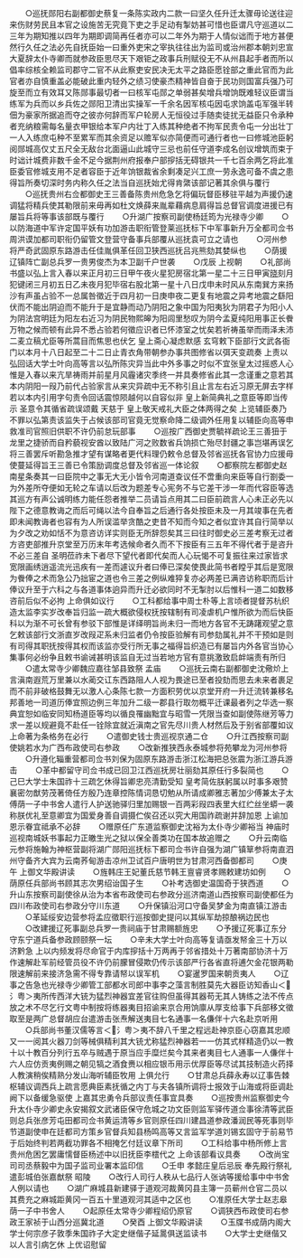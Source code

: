 <!-- { "loadSidebar": true } -->
　　○巡抚郧阳右副都御史蔡复一条陈实政内二款一曰坚久任升迁太骤毋论送往迎来伤财劳民且本官之设施苦无究竟下吏之手足动有掣妨甚可惜也臣谓凡守巡道以二三年为期知推以四年为期即调简再任者亦可以二年外为期于人情似诎而于地方甚便然行久任之法必先自抚臣始一曰重外吏宋之宰执往往出为监司或治州郡本朝刘忠宣大夏辞太仆寺卿而就参政臣思尽天下艰钜之政事兵刑赋役无不从州县起手者而所以倡率综核全赖监司郡守二官不从此察吏安民决无太平之路臣愿铨部之重此官而为此官者亦自慎重盖必能破此重内轻外之绩习使豪杰精神皆自奋于民功则国富兵强乃可旋至而立有效耳又陈郧事最切者一曰核军屯郧之单弱甚矣增兵增饷既难轻议臣谓当练军为兵而以乡兵佐之郧阳卫清出实操军一千余名因军核屯因屯求饷盖屯军强半转佃为豪家所据追而夺之彼亦何辞而军户轮房人无恒役过手随卖徒扰无益臣只令承种者充纳粮需每名量衣甲银给本军户内壮丁入练其种绝者不拘军民责令屯一分出壮丁一人入练庶屯种不至累军而其余资足以赡军似亦简便而可通行者也一曰修城池臣躬阅郧城高仅丈五尺全无敌台北面逼山此城守三忌也前任守道李成名创议增筑而束于时诎计城费非数千金不足今据荆州府报奉户部摉括无碍银共一千七百余两乞将此准臣委官修城支用不足者容臣于近年饷银裁省余剩凑足兴工庶一劳永逸可备不虞之患得旨所奏切深时务内称久任之法当自巡抚始尤得肯綮该部记著其余俱与覆行
　　○巡抚贵州右佥都御史王三善备陈贵州危急乞将偏玩督臣移驻平越为声援仍速调猛将精兵使其勒限前来毋再如杜文焕薛来胤辈藉病息肩得旨总督官调度进援已有屡旨兵将等事该部既与覆行
　　○升湖广按察司副使杨廷筠为光禄寺少卿
　　○以防海道中军许定国平妖有功加游击职衔管登莱巡抚标下中军事新升万全都司佥书周洪谟加都司职衔仍留管文登营守备事兵部覆从巡抚袁可立之请也
　　○河州参将严奇武固原东路游击任佳胤俱革任回卫狭西巡抚吕兆熊劾其婪纵也
　　○荫援辽镇阵亡副总兵罗一贵男俊杰为本卫副千户世袭
　　○戊辰  上视朝
　　○礼部尚书盛以弘上言入春以来正月初三日甲午夜火星犯房宿北第一星二十三日甲寅[晓](晚)刻月犯键闭三月初五日乙未夜月犯毕宿右股北第一星十八日戊申未时风从东南巽方来扬沙有声虽占验不一总属咎徵近于四月初一日庚申夜二更复有地震之异考地震之繇阳伏而不能出阴迫而不能升于是宜静而动乃阴阳之象中国为阳夷狄为阴君子为阳小人为阴法宫明廷为阳左右近习为阴民物熙皞为阳闾里愁叹为阴今孟夏纯阳用事正长餋万物之候而顿有此异不悉占验若何徵应识者已怀漆室之忧矣若祈祷虽举而雨泽未沛二麦立稿尤臣等所蒿目而焦思也伏乞  皇上斋心凝虑默感  玄穹敕下臣部行文武各衙门以本月十八日起至二十二日止青衣角带朝参办事共图修省以弭天变疏奏  上责以弘回话大学士叶向高等言以弘所陈灾异当此中外多事之时似不宜张皇太过摇惑人心惟是入春以来亢旱祷雨并前星月风霾诸灾季终一并具奏修省此其一念谨重之意若其本内阴阳一叚乃前代占验家言从来灾异疏中无不称引且止言左右近习原无屏去字样若以本内引用字句责令回话震惊陨越何以自容似非  皇上新简典礼之意臣等即当传示  圣意令其循省疏误颂戴  天慈于  皇上敬天戒礼大臣之体两得之矣  上览辅臣奏乃不罪以弘第责该监失于占候该部司官竟无觉察命降二级调外任用复以辅臣向高等申救准司官照旧供职不许仍前怠玩部事
　　○巡按广西御史贾毓祥疏论王三善狃于龙里之捷骄而自矜藐视安酋以致陆广河之败数省兵饷损亡殆尽封疆之事岂堪再误乞将三善罢斥听勘急推才望有谋略者更代料理仍敕令总督及邻省巡抚各官协力应援毋使蔓延得旨王三善已令策励调度总督及邻省巡一体论叙
　　○都察院左都御史赵南星条奏其一曰臣院中之事无大无小皆令河南道查议任不啻重向来臣等自行劄委一为外差所夺便如无轮之车请以后改为题差专心宪务不与它差干涉一年而代容臣等选其巡方有声公诚明练力能任怨者推举二员请旨点用其二曰臣前疏言人心未正必先以  陛下之德意教诲之而后可绳以法今自奉旨之后通行各处按臣未及一月其竣事在先者即未闻教诲者也容有为人所误滥举贪酷之吏昔不知而今知之者似宜许其自行简举以为夕改之劝如恬不为意咨访详实则臣无所辞怨矣其三曰往时御史必三差考察无过者方咨吏部推升京堂至万历末年考选候命者久而不下按臣有三五年不得代者于是咨升不必三差自  圣明莅祚未下者尽下望代者即代矣而人心玩愒不可复振往来过家皆求宽限画绣逍遥流光迅疾有一差而遽议升者曰俸已深矣使畏此简书者瞠乎其后是宽限为餋俸之术而急公乃拙宦之道也令三差之例纵难猝复亦必两差已满咨访称职而后计俸议升至于六科之与各道事体逈异而升迁必欲同时不无掣肘以后惟科一道二如数移咨前后似不必拘  上命俱如议行
　　○工科都给事中周士朴等上言顷者提督苏杭织造太监李实岁改奉旨归监一疏大概欲侵权抚按辖制有司凌虐机户惟所欲为而后快臣科以为渐不可长曾有参驳下部惟是详绎明旨尚未归一而地方各官不无踌躇观望之意乞敕该部行文浙直岁改叚疋系未归监者仍令按臣验解有司参劾属礼并不干预如是则有司得其职抚按得其权而该监亦受行所无事之福得旨织造已有屡旨内外各官当协心集事何必纷争且敕书谕诫甚明该监自无过当若地方官有意挑激致启衅端责有所归
　　○遣太常寺少卿魏应嘉往邹县致祭  孟庙
　　○巡抚云南右副都御史沈儆炌上言滇南遐荒万里兼以水蔺交讧东西路阻人人视为畏途已至者投劾而思去未来者裹足而不前非破格鼓舞无以激人心条陈七款一方面积劳优以京堂开府一升迁流转兼移名邦善地一司道历俸宜照边例三年加升二级一郡县行取勿概平迁课最者列之华选一察典宜恕如临安同知杨道臣等均以循良罹幽黜宜与昭雪一凭限当查如副使陈继芳等力求一差以规避竟不赴任一铨除宜就近滇南之官先尽川贵人材然后及于别省部覆如议  上命著为条格务在必行
　　○遣御史钱士贵巡视京通二仓
　　○升江西按察司副使姚若水为广西布政使司右参政
　　○改新推狭西永泰城参将苑攀龙为河州参将
　　○升遵化辎重营都司佥书刘保为固原东路游击浙江松海把总张震为浙江游兵游击
　　○革中都留守司佥书成已回卫江西巡抚房壮丽劾其原任行多裂简也
　　○己巳大学士朱国祚十三疏乞休得旨卿忠亮清勤受知  皇考简佐朕躬属以时事多艰赞襄密勿猷劳茂著倚任方殷乃连章控陈情词恳切勉从所请成卿雅志著加少傅兼太子太傅荫一子中书舍人遣行人护送驰驿归里加赐银一百两彩叚四表里大红纻丝坐蟒一袭称朕优礼至意卿宜为国爱身善自调摄伫俟召还以究大用国祚疏谢并辞加恩  上谕加恩示眷宜祗承不必辞
　　○赠原任广东道监察御史沈裕为太仆寺少卿裕当  神庙时巡视南城妖书事起力正皦生光之狱以保全善类功在国本故追赠之
　　○升云南临元参将施翰为神枢营副将湖广郧阳巡抚标下都司佥书许自强为湖广镇筸参将南直泗州守备齐大宾为云南荞甸游击凉州卫试百户唐明世为甘肃河西备御都司
　　○庚午  上御文华殿讲读
　　○旌韩庄王妃董氏慈节韩王亶睿贤孝赐敕建坊如例
　　○荫原任兵部尚书顾其志次男绍诒国子生
　　○补考选御史温国奇于狭西道
　　○升山东按察司副使徐从治为本省布政使司右参政分巡济南道山西按察司副使都任为四川布政使司右参政分守川东道
　　○升保镇沿河口守备吴梦金为南直镇江游击
　　○革延绥安边营参将孟应徵职行巡按御史提问以其纵军劫掠酿祸边民也
　　○改建援辽死事副总兵罗一贵祠庙于甘肃赐额旌忠
　　○予援辽死事辽东分守东宁道兵备参政顾颐祭一坛
　　○辛未大学士叶向高等复请亟发帑金三十万以济黔急  上以内频发将尽命官于内库摉括十万两再于邻省措处十万著南部协济十万作速解赴军前经管员役不许仍前朦冒侵欺仍传示该部严行各省直将逋欠金花银两勒限速解前来接济急需不得专靠请帑以误军机
　　○宴暹罗国来朝贡夷人
　　○辽事之告急也光禄寺少卿管工部都水司郎中事李之藻言制胜莫先大器臣访知香山＜氵粤＞夷所传西洋大铳为猛烈神器宜差官往购但虽得其器苟无其人铸练之法不传点放之术不尽乞行文粤中制按将练器夷目招谕来京合用饷廪从厚支给事下兵部移文徵取至是两广总督胡应台遣游击张焘解送夷目七名通事一名傔伴十六名赴京听用
　　○兵部尚书董汉儒等言＜氵粤＞夷不辞八千里之程远赴神京臣心窃嘉其忠顺又一一阅其火器刀剑等械俱精利其大铳尤称猛烈神器若一一仿其式样精造仍以一教十以十教百分列行五卒与贼遇于原当应手糜烂矣今其来者夷目七人通事一人傔伴十六人应仿贡夷例赐之朝见犒之酒食赉以相应银币用示优厚臣等尽试其技制造火药择人教演稍俟精熟分发山海听辅臣牧用  上俱允行
　　○甘肃总兵薛永寿以辽事告棘枢辅议调西兵上疏言愿典臣素抚循之内丁与夫各镇所调将士报效于山海或将臣调赴阙下以备缓急驱使  上嘉其忠勇令兵部议责任事宜具奏
　　○巡按贵州监察御史今升太仆寺少卿史永安揭叙文武诸臣保守危城之功文臣则监军驿传道佥事徐清等武臣则总兵张彦芳屯田都司佥书黄运清等乡官则原任四川建昌道参政潘润民等死事则毕节道副使申在廷都司方策乡官督兵知县杨鸣高等又言监军学道刘锡玄固守于前易节于后始终判若两截功罪各不相掩乞付廷议章下所司
　　○工科给事中杨所修上言贵州危困乞罢庸懦督臣杨述中以旧抚臣李橒代之  上命该部看议具奏
　　○改尚宝司司丞蔡毅中为国子监司业署本监印信
　　○壬申  孝懿庄皇后忌辰  奉先殿行祭礼遣彭城伯张嘉猷祭  昭陵
　　○改行人司行人秩从七品行人张讷等援给事中中书舍人例以请也
　　○湖广麻城县新建驿于道观河裁黄冈县主簿一员蕲州仓官二员以其费充之麻城距黄冈一百五十里道观河其适中之区也
　　○准原任大学士赵志皋荫一子中书舍人
　　○起原任太常寺少卿程绍仍原官
　　○调狭西布政使司右参政王家祯于山西分巡冀北道
　　○癸酉  上御文华殿讲读
　　○玉牒书成荫内阁大学士何宗彦子敦季朱国祚子大定史继偕子延暠俱送监读书
　　○大学士史继偕又以人言引病乞休  上优诏慰留
